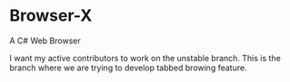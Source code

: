# Browser-X
A C# Web Browser

I want my active contributors to work on the unstable branch. This is the branch where we are trying to develop tabbed browing feature.
